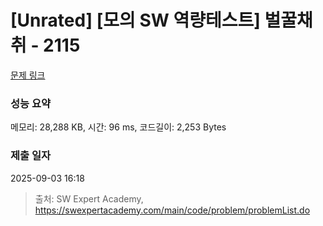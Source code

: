 # [Unrated] [모의 SW 역량테스트] 벌꿀채취 - 2115 

[문제 링크](https://swexpertacademy.com/main/code/problem/problemDetail.do?contestProbId=AV5V4A46AdIDFAWu) 

### 성능 요약

메모리: 28,288 KB, 시간: 96 ms, 코드길이: 2,253 Bytes

### 제출 일자

2025-09-03 16:18



> 출처: SW Expert Academy, https://swexpertacademy.com/main/code/problem/problemList.do